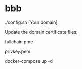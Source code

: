 # bbb
./config.sh [Your domain]

Update the domain certificate files:

fullchain.pme

privkey.pem

docker-compose up -d
